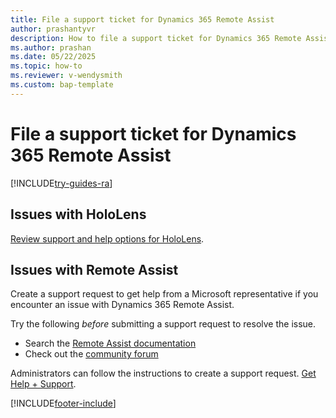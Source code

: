```yaml
---
title: File a support ticket for Dynamics 365 Remote Assist 
author: prashantyvr
description: How to file a support ticket for Dynamics 365 Remote Assist
ms.author: prashan
ms.date: 05/22/2025
ms.topic: how-to
ms.reviewer: v-wendysmith
ms.custom: bap-template
---
```


# File a support ticket for Dynamics 365 Remote Assist

[!INCLUDE[try-guides-ra](../includes/try-guides-ra.md)]

## Issues with HoloLens

[Review support and help options for HoloLens](https://support.microsoft.com/hololens).

## Issues with Remote Assist

Create a support request to get help from a Microsoft representative if you encounter an issue with Dynamics 365 Remote Assist.

Try the following *before* submitting a support request to resolve the issue.

- Search the [Remote Assist documentation](ra-overview.md)
- Check out the [community forum](https://community.dynamics.com/)

Administrators can follow the instructions to create a support request. [Get Help + Support](/power-platform/admin/get-help-support).


[!INCLUDE[footer-include](../includes/footer-banner.md)]
